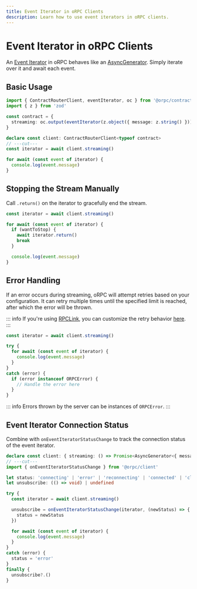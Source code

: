 ```yaml
---
title: Event Iterator in oRPC Clients
description: Learn how to use event iterators in oRPC clients.
---
```


# Event Iterator in oRPC Clients

An [Event Iterator](/docs/event-iterator) in oRPC behaves like an [AsyncGenerator](https://developer.mozilla.org/en-US/docs/Web/JavaScript/Reference/Global_Objects/AsyncGenerator).
Simply iterate over it and await each event.

## Basic Usage

```ts twoslash
import { ContractRouterClient, eventIterator, oc } from '@orpc/contract'
import { z } from 'zod'

const contract = {
  streaming: oc.output(eventIterator(z.object({ message: z.string() })))
}

declare const client: ContractRouterClient<typeof contract>
// ---cut---
const iterator = await client.streaming()

for await (const event of iterator) {
  console.log(event.message)
}
```

## Stopping the Stream Manually

Call `.return()` on the iterator to gracefully end the stream.

```ts
const iterator = await client.streaming()

for await (const event of iterator) {
  if (wantToStop) {
    await iterator.return()
    break
  }

  console.log(event.message)
}
```

## Error Handling

If an error occurs during streaming, oRPC will attempt retries based on your configuration. It can retry multiple times until the specified limit is reached, after which the error will be thrown.

::: info
If you're using [RPCLink](/docs/client/rpc-link), you can customize the retry behavior [here](/docs/client/rpc-link#event-iterator-configuration).
:::

```ts
const iterator = await client.streaming()

try {
  for await (const event of iterator) {
    console.log(event.message)
  }
}
catch (error) {
  if (error instanceof ORPCError) {
    // Handle the error here
  }
}
```

::: info
Errors thrown by the server can be instances of `ORPCError`.
:::

## Event Iterator Connection Status

Combine with `onEventIteratorStatusChange` to track the connection status of the event iterator.

```ts twoslash
declare const client: { streaming: () => Promise<AsyncGenerator<{ message: string }, void, void>> }
// ---cut---
import { onEventIteratorStatusChange } from '@orpc/client'

let status: 'connecting' | 'error' | 'reconnecting' | 'connected' | 'closed' = 'connecting'
let unsubscribe: (() => void) | undefined

try {
  const iterator = await client.streaming()

  unsubscribe = onEventIteratorStatusChange(iterator, (newStatus) => {
    status = newStatus
  })

  for await (const event of iterator) {
    console.log(event.message)
  }
}
catch (error) {
  status = 'error'
}
finally {
  unsubscribe?.()
}
```
